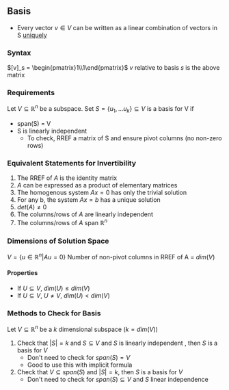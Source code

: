 ## Basis
- Every vector $v \in V$ can be written as a linear combination of vectors in S <ins>uniquely</ins>
### Syntax
$[v]_s = \begin{pmatrix}1\\1\end{pmatrix}$
$v$ relative to basis $s$ is the above matrix
### Requirements
Let $V \subseteq \mathbb{R}^n$ be a subspace. Set $S = \{u_1,... u_k\} \subseteq V$ is a basis for V if 
- span(S) = V
- S is linearly independent
	- To check, RREF a matrix of S and ensure pivot columns (no non-zero rows)
### Equivalent Statements for Invertibility
1. The RREF of $A$ is the identity matrix
2. $A$ can be expressed as a product of elementary matrices
3. The homogenous system $Ax=0$ has only the trivial solution
4. For any b, the system $Ax=b$ has a unique solution
5. $det(A) \neq 0$
6. The columns/rows of $A$ are linearly independent
7. The columns/rows of $A$ span $\mathbb{R}^n$
### Dimensions of Solution Space
$V = \{ u \in \mathbb{R}^n | Au = 0\}$
Number of non-pivot columns in RREF of A = $dim(V)$
#### Properties
- If $U \subseteq V$, $dim(U) \leq dim(V)$
- If $U \subseteq V$, $U \neq V$, $dim(U) \lt dim(V)$
### Methods to Check for Basis
Let $V\subseteq \mathbb{R}^n$ be a $k$ dimensional subspace ($k = dim(V)$)
1. Check that $|S| = k$ and $S \subseteq V$ and $S$ is linearly independent , then $S$ is a basis for $V$
	- Don't need to check for $span(S) = V$
	- Good to use this with implicit formula
2. Check that $V \subseteq span(S)$ and $|S| = k$, then $S$ is a basis for $V$
	- Don't need to check for $span(S) \subseteq V$ and $S$ linear independence
